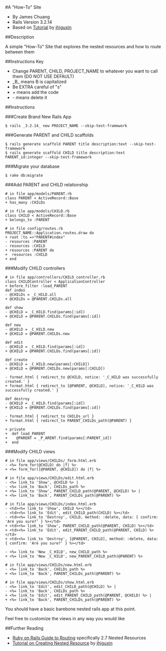 #A "How-To" Site

* By James Chuang
* Rails Version 3.2.14
* Based on [Tutorial][2] by [jhjguxin](https://gist.github.com/jhjguxin)

##Description

A simple "How-To" Site that explores the nested resources and how to route between them

##Instructions Key
* Change PARENT, CHILD, PROJECT_NAME to whatever you want to call them (DO NOT USE DEFAULT)
* \_B\_ means B is capitalized
* Be EXTRA careful of "s"
* \+ means add the code
* \- means delete it

##Instructions

###Create Brand New Rails App
```shell
$ rails _3.2.14_ new PROJECT_NAME --skip-test-framework
```
###Generate PARENT and CHILD scaffolds
```shell
$ rails generate scaffold PARENT title description:text --skip-test-framework
$ rails generate scaffold CHILD title description:text PARENT_id:integer --skip-test-framework
```
###Migrate your database
```shell
$ rake db:migrate
```
###Add PARENT and CHILD relationship
```shell
# in file app/models/PARENT.rb
class PARENT < ActiveRecord::Base
+ has_many :CHILDs

# in file app/models/CHILD.rb
class CHILD < ActiveRecord::Base
+ belongs_to :PARENT

# in file config/routes.rb
PROJECT_NAME::Application.routes.draw do
+ root :to =>"PARENT#index"
- resources :PARENT
- resources :CHILD
+ resources :PARENT do
+  resources :CHILD
+ end
```
###Modify CHILD controllers
```shell
# in file app/controllers/CHILD_controller.rb
class CHILDController < ApplicationController
+ before_filter :load_PARENT
def index
- @CHILDs = _C_HILD.all
+ @CHILDs = @PARENT.CHILDs.all

def show
- @CHILD = _C_HILD.find(params[:id])
+ @CHILD = @PARENT.CHILDs.find(params[:id])

def new
- @CHILD = _C_HILD.new
+ @CHILD = @PARENT.CHILDs.new

def edit
- @CHILD = _C_HILD.find(params[:id])
+ @CHILD = @PARENT.CHILDs.find(params[:id])

def create
- @CHILD = _C_HILD.new(params[:CHILD])
+ @CHILD = @PARENT.CHILDs.new(params[:CHILD])

- format.html { redirect_to @CHILD, notice: '_C_HILD was successfully created.' }
+ format.html { redirect_to [@PARENT, @CHILD], notice: '_C_HILD was successfully created.' }

def destroy
- @CHILD = _C_HILD.find(params[:id])
+ @CHILD = @PARENT.CHILDs.find(params[:id])

- format.html { redirect_to CHILDs_url }
+ format.html { redirect_to PARENT_CHILDs_path(@PARENT) }

+ private
+  def load_PARENT
+    @PARENT = _P_ARENT.find(params[:PARENT_id])
+  end
```
###Modify CHILD views
```shell
# in file app/views/CHILDs/_form.html.erb
- <%= form_for(@CHILD) do |f| %>
+ <%= form_for([@PARENT, @CHILD]) do |f| %>
```

```shell
# in file app/views/CHILDs/edit.html.erb
- <%= link_to 'Show', @CHILD %> |
- <%= link_to 'Back', CHILDs_path %>
+ <%= link_to 'Show', PARENT_CHILD_path(@PARENT, @CHILD) %> |
+ <%= link_to 'Back', PARENT_CHILDs_path(@PARENT) %>
```

```shell
# in file app/views/CHILDs/index.html.erb
- <td><%= link_to 'Show', CHILD %></td>
- <td><%= link_to 'Edit', edit_CHILD_path(CHILD) %></td>
- <td><%= link_to 'Destroy', CHILD, method: :delete, data: { confirm: 'Are you sure?' } %></td>
+ <td><%= link_to 'Show', PARENT_CHILD_path(@PARENT, CHILD) %></td>
+ <td><%= link_to 'Edit', edit_PARENT_CHILD_path(@PARENT, CHILD) %></td>
+ <td><%= link_to 'Destroy', [@PARENT, CHILD], method: :delete, data: { confirm: 'Are you sure?' } %></td>

- <%= link_to 'New _C_HILD', new_CHILD_path %>
+ <%= link_to 'New _C_HILD', new_PARENT_CHILD_path(@PARENT) %>
```

```shell
# in file app/views/CHILDs/new.html.erb
- <%= link_to 'Back', CHILDs_path %>
+ <%= link_to 'Back', PARENT_CHILDs_path(@PARENT) %>
```

```shell
# in file app/views/CHILDs/show.html.erb
- <%= link_to 'Edit', edit_CHILD_path(@CHILD) %> |
- <%= link_to 'Back', CHILDs_path %>
+ <%= link_to 'Edit', edit_PARENT_CHILD_path(@PARENT, @CHILD) %> |
+ <%= link_to 'Back', PARENT_CHILDs_path(@PARENT) %>
```
You should have a basic barebone nested rails app at this point.

Feel free to customize the views in any way you would like

##Further Reading
* [Ruby on Rails Guide to Routing][1] specifically 2.7 Nested Resources
* [Tutorial on Creating Nested Resource][2] by [jhjguxin](https://gist.github.com/jhjguxin)

[1]: http://guides.rubyonrails.org/v3.2.13/routing.html
[2]: https://gist.github.com/jhjguxin/3074080
